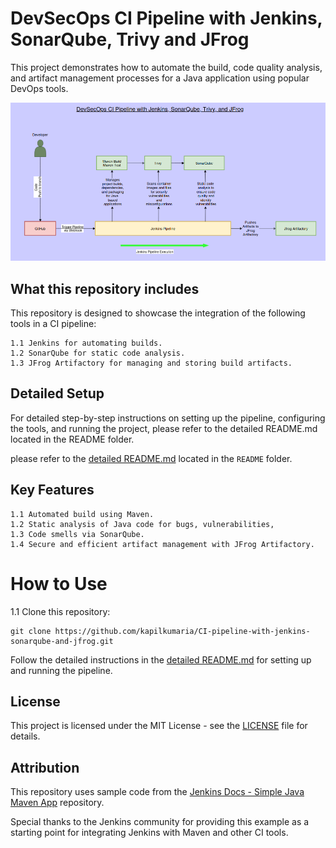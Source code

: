 # DevSecOps CI Pipeline with Jenkins, SonarQube, Trivy and JFrog

 This project demonstrates how to automate the build, code quality analysis, and artifact management processes for a Java application using popular DevOps tools.

![Diagram](README/diagram1.png)


## What this repository includes

This repository is designed to showcase the integration of the following tools in a CI pipeline:

    1.1 Jenkins for automating builds.
    1.2 SonarQube for static code analysis.
    1.3 JFrog Artifactory for managing and storing build artifacts.

## Detailed Setup

For detailed step-by-step instructions on setting up the pipeline, configuring the tools, and running the project, please refer to the detailed README.md located in the README folder.

please refer to the [detailed README.md](./README/README.md) located in the `README` folder.


## Key Features

    1.1 Automated build using Maven.
    1.2 Static analysis of Java code for bugs, vulnerabilities, 
    1.3 Code smells via SonarQube.
    1.4 Secure and efficient artifact management with JFrog Artifactory.

# How to Use

1.1 Clone this repository:

```
git clone https://github.com/kapilkumaria/CI-pipeline-with-jenkins-sonarqube-and-jfrog.git
```

Follow the detailed instructions in the [detailed README.md](./README/README.md) for setting up and running the pipeline.

## License

This project is licensed under the MIT License - see the [LICENSE](./LICENSE) file for details.


## Attribution

This repository uses sample code from the [Jenkins Docs - Simple Java Maven App](https://github.com/jenkins-docs/simple-java-maven-app/tree/master) repository.

Special thanks to the Jenkins community for providing this example as a starting point for integrating Jenkins with Maven and other CI tools.
